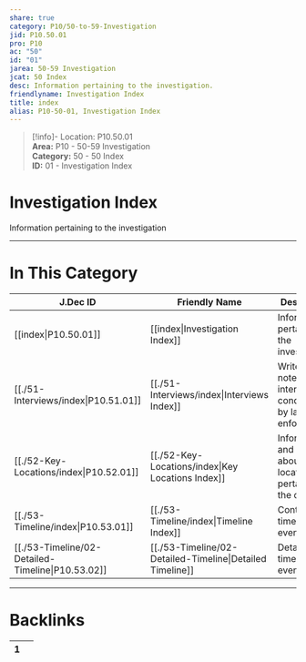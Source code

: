 ```yaml
---  
share: true  
category: P10/50-to-59-Investigation  
jid: P10.50.01  
pro: P10  
ac: "50"  
id: "01"  
jarea: 50-59 Investigation  
jcat: 50 Index  
desc: Information pertaining to the investigation.  
friendlyname: Investigation Index  
title: index  
alias: P10-50-01, Investigation Index  
---  
```

  
>[!info]- Location: P10.50.01  
>**Area:** P10 - 50-59 Investigation  
>**Category:** 50 - 50 Index  
>**ID:** 01 - Investigation Index  
  
# Investigation Index  
  
Information pertaining to the investigation  
  
  
  
---  
# In This Category  
  
| J.Dec ID                                                                                                      | Friendly Name                                                                                                         | Description                                                       |  
| ------------------------------------------------------------------------------------------------------------- | --------------------------------------------------------------------------------------------------------------------- | ----------------------------------------------------------------- |  
| [[index\|P10.50.01]]                            | [[index\|Investigation Index]]                          | Information pertaining to the investigation.                      |  
| [[./51-Interviews/index\|P10.51.01]]              | [[./51-Interviews/index\|Interviews Index]]               | Writeups and notes about interviews conducted by law enforcement. |  
| [[./52-Key-Locations/index\|P10.52.01]]           | [[./52-Key-Locations/index\|Key Locations Index]]         | Information and notes about key locations pertaining to the case. |  
| [[./53-Timeline/index\|P10.53.01]]                | [[./53-Timeline/index\|Timeline Index]]                   | Contains the timeline of events.                                  |  
| [[./53-Timeline/02-Detailed-Timeline\|P10.53.02]] | [[./53-Timeline/02-Detailed-Timeline\|Detailed Timeline]] | Detailed timeline of events.                                      |  
  
  
---  
# Backlinks  
<div><table class="dataview table-view-table"><thead class="table-view-thead"><tr class="table-view-tr-header"><th class="table-view-th"><span></span><span class="dataview small-text">1</span></th><th class="table-view-th"><span></span></th></tr></thead><tbody class="table-view-tbody"></tbody></table></div>